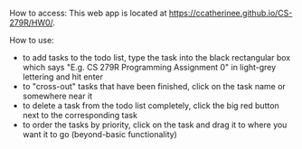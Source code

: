 How to access: This web app is located at https://ccatherinee.github.io/CS-279R/HW0/. 

How to use: 
- to add tasks to the todo list, type the task into the black rectangular box which says "E.g. CS 279R Programming Assignment 0" in light-grey lettering and hit enter
- to "cross-out" tasks that have been finished, click on the task name or somewhere near it
- to delete a task from the todo list completely, click the big red button next to the corresponding task 
- to order the tasks by priority, click on the task and drag it to where you want it to go (beyond-basic functionality)

